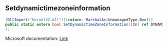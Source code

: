 ## Setdynamictimezoneinformation

```csharp
[DllImport("Kernel32.dll")][return: MarshalAs(UnmanagedType.Bool)]
public static extern bool SetDynamicTimeZoneInformation([In] ref DYNAMIC_TIME_ZONE_INFORMATION lpTimeZoneInformation
);
```

Microsoft documentation: [Link](https://docs.microsoft.com/en-us/windows/win32/api/timezoneapi/nf-timezoneapi-setdynamictimezoneinformation)
